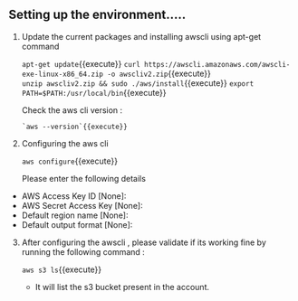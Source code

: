 ## Setting up the environment.....

1. Update the current packages and installing awscli using apt-get command
	
	`apt-get update`{{execute}}
	`curl https://awscli.amazonaws.com/awscli-exe-linux-x86_64.zip -o awscliv2.zip`{{execute}}        
	`unzip awscliv2.zip && sudo ./aws/install`{{execute}}
	`export PATH=$PATH:/usr/local/bin`{{execute}}
   
   Check the aws cli version :
       
       `aws --version`{{execute}}      

2. Configuring the aws cli

	`aws configure`{{execute}}

   Please enter the following details

  -	AWS Access Key ID [None]:
  -	AWS Secret Access Key [None]:
  -	Default region name [None]:
  -	Default output format [None]:

3. After configuring the awscli , please validate if its working fine by running the following command :
	
	`aws s3 ls`{{execute}}

   - It will list the s3 bucket present in the account.
